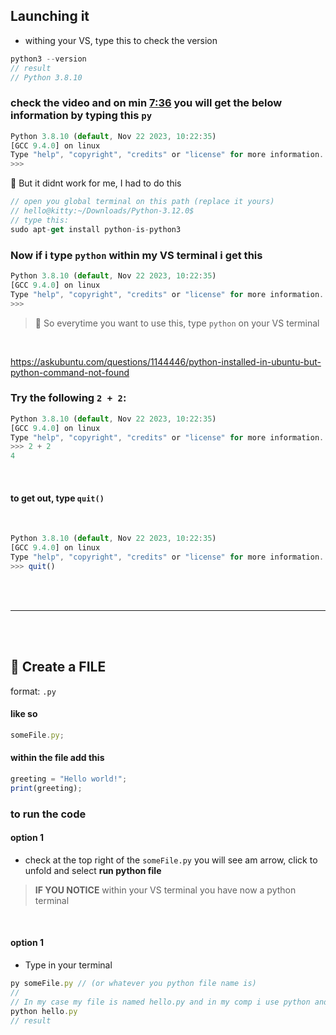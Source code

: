 ## Launching it

- withing your VS, type this to check the version

```javascript
python3 --version
// result
// Python 3.8.10
```

### check the video and on min [7:36](https://youtu.be/6i3e-j3wSf0?feature=shared&t=456) you will get the below information by typing this `py`

```javascript
Python 3.8.10 (default, Nov 22 2023, 10:22:35)
[GCC 9.4.0] on linux
Type "help", "copyright", "credits" or "license" for more information.
>>>
```

🔴 But it didnt work for me, I had to do this

```javascript
// open you global terminal on this path (replace it yours)
// hello@kitty:~/Downloads/Python-3.12.0$
// type this:
sudo apt-get install python-is-python3
```

### Now if i type `python` within my VS terminal i get this

```javascript
Python 3.8.10 (default, Nov 22 2023, 10:22:35)
[GCC 9.4.0] on linux
Type "help", "copyright", "credits" or "license" for more information.
>>>
```

> 🌈 So everytime you want to use this, type `python` on your VS terminal

<br>

https://askubuntu.com/questions/1144446/python-installed-in-ubuntu-but-python-command-not-found

### Try the following `2 + 2`:

```javascript
Python 3.8.10 (default, Nov 22 2023, 10:22:35)
[GCC 9.4.0] on linux
Type "help", "copyright", "credits" or "license" for more information.
>>> 2 + 2
4
```

<br>

#### to get out, type `quit()`

<br>

```javascript
Python 3.8.10 (default, Nov 22 2023, 10:22:35)
[GCC 9.4.0] on linux
Type "help", "copyright", "credits" or "license" for more information.
>>> quit()
```

<br>

<br>

---

<br>

<br>

## 🍭 Create a FILE

format: `.py`

#### like so

```javascript
someFile.py;
```

#### within the file add this

```javascript
greeting = "Hello world!";
print(greeting);
```

### to run the code

#### option 1

- check at the top right of the `someFile.py` you will see am arrow, click to unfold and select **run python file**

> **IF YOU NOTICE** within your VS terminal you have now a python terminal

<br>

#### option 1

- Type in your terminal

```javascript
py someFile.py // (or whatever you python file name is)
//
// In my case my file is named hello.py and in my comp i use python and not the py, like so
python hello.py
// result
```
